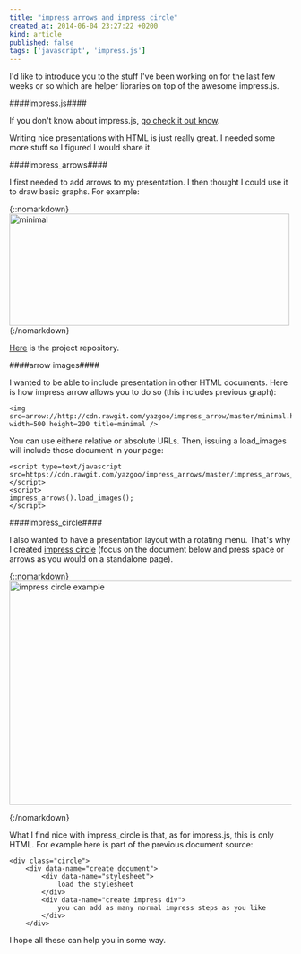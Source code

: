 ```yaml
---
title: "impress arrows and impress circle"
created_at: 2014-06-04 23:27:22 +0200
kind: article
published: false
tags: ['javascript', 'impress.js']
---
```


I'd like to introduce you to the stuff I've been working on for
the last few weeks or so which are helper libraries on top of
the awesome impress.js.

<!-- more -->

####impress.js####

If you don't know about impress.js, [go check it out know](http://bartaz.github.io/impress.js).

Writing nice presentations with HTML is just really great.
I needed some more stuff so I figured I would share it.

####impress_arrows####

I first needed to add arrows to my presentation.
I then thought I could use it to draw basic graphs.
For example:

{::nomarkdown}
<img src=arrow://http://cdn.rawgit.com/yazgoo/impress_arrow/master/minimal.html#/done width=500 height=200
title=minimal />
{:/nomarkdown}


[Here](https://github.com/yazgoo/impress_arrows) is the project repository.

####arrow images####

I wanted to be able to include presentation in other HTML documents.
Here is how impress arrow allows you to do so (this includes previous graph):

    <img src=arrow://http://cdn.rawgit.com/yazgoo/impress_arrow/master/minimal.html#/done width=500 height=200 title=minimal />

You can use eithere relative or absolute URLs.
Then, issuing a load_images will include those document in your page:

    <script type=text/javascript src=https://cdn.rawgit.com/yazgoo/impress_arrows/master/impress_arrows_all.js>
    </script>
    <script>
    impress_arrows().load_images();
    </script>

####impress_circle####

I also wanted to have a presentation layout with a rotating menu.
That's why I created [impress circle](https://github.com/yazgoo/impress_circle)
(focus on the document below and press space or arrows as you would on a standalone page).

{::nomarkdown}
<img src=arrow://http://cdn.rawgit.com/yazgoo/impress_circle/master/index.html width=740 height=400
title="impress circle example" />
<script type=text/javascript src=https://cdn.rawgit.com/yazgoo/impress_arrows/master/impress_arrows_all.js>
</script>
<script>
impress_arrows().load_images();
</script>
{:/nomarkdown}

What I find nice with impress_circle is that, as for impress.js, this is only HTML.
For example here is part of the previous document source:

    <div class="circle">
        <div data-name="create document">
            <div data-name="stylesheet">
                load the stylesheet
            </div>
            <div data-name="create impress div">
                you can add as many normal impress steps as you like
            </div>
        </div> 

I hope all these can help you in some way.
